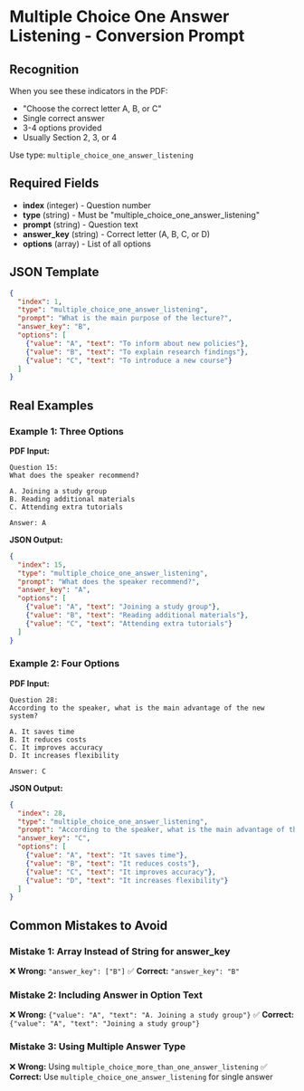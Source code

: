 # Multiple Choice One Answer Listening - Conversion Prompt

## Recognition
When you see these indicators in the PDF:
- "Choose the correct letter A, B, or C"
- Single correct answer
- 3-4 options provided
- Usually Section 2, 3, or 4

Use type: `multiple_choice_one_answer_listening`

## Required Fields
- **index** (integer) - Question number
- **type** (string) - Must be "multiple_choice_one_answer_listening"
- **prompt** (string) - Question text
- **answer_key** (string) - Correct letter (A, B, C, or D)
- **options** (array) - List of all options

## JSON Template
```json
{
  "index": 1,
  "type": "multiple_choice_one_answer_listening",
  "prompt": "What is the main purpose of the lecture?",
  "answer_key": "B",
  "options": [
    {"value": "A", "text": "To inform about new policies"},
    {"value": "B", "text": "To explain research findings"},
    {"value": "C", "text": "To introduce a new course"}
  ]
}
```

## Real Examples

### Example 1: Three Options
**PDF Input:**
```
Question 15:
What does the speaker recommend?

A. Joining a study group
B. Reading additional materials
C. Attending extra tutorials

Answer: A
```

**JSON Output:**
```json
{
  "index": 15,
  "type": "multiple_choice_one_answer_listening",
  "prompt": "What does the speaker recommend?",
  "answer_key": "A",
  "options": [
    {"value": "A", "text": "Joining a study group"},
    {"value": "B", "text": "Reading additional materials"},
    {"value": "C", "text": "Attending extra tutorials"}
  ]
}
```

### Example 2: Four Options
**PDF Input:**
```
Question 28:
According to the speaker, what is the main advantage of the new system?

A. It saves time
B. It reduces costs
C. It improves accuracy
D. It increases flexibility

Answer: C
```

**JSON Output:**
```json
{
  "index": 28,
  "type": "multiple_choice_one_answer_listening",
  "prompt": "According to the speaker, what is the main advantage of the new system?",
  "answer_key": "C",
  "options": [
    {"value": "A", "text": "It saves time"},
    {"value": "B", "text": "It reduces costs"},
    {"value": "C", "text": "It improves accuracy"},
    {"value": "D", "text": "It increases flexibility"}
  ]
}
```

## Common Mistakes to Avoid

### Mistake 1: Array Instead of String for answer_key
❌ **Wrong:** `"answer_key": ["B"]`
✅ **Correct:** `"answer_key": "B"`

### Mistake 2: Including Answer in Option Text
❌ **Wrong:** `{"value": "A", "text": "A. Joining a study group"}`
✅ **Correct:** `{"value": "A", "text": "Joining a study group"}`

### Mistake 3: Using Multiple Answer Type
❌ **Wrong:** Using `multiple_choice_more_than_one_answer_listening`
✅ **Correct:** Use `multiple_choice_one_answer_listening` for single answer
